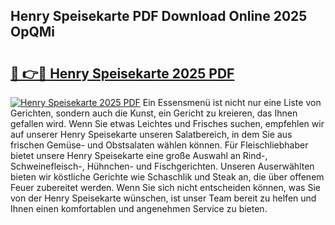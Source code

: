 ## Henry Speisekarte PDF Download Online 2025 OpQMi

# <h2><a href="http://gc7hkj7.nevu.top/?p=Henry+Speisekarte">🔗 👉🔴 Henry Speisekarte 2025 PDF</a></h2>

[![Henry Speisekarte 2025 PDF](https://i.imgur.com/dBaPXMq.png)](http://gc7hkj7.nevu.top/?p=Henry+Speisekarte)
Ein Essensmenü ist nicht nur eine Liste von Gerichten, sondern auch die Kunst, ein Gericht zu kreieren, das Ihnen gefallen wird. Wenn Sie etwas Leichtes und Frisches suchen, empfehlen wir auf unserer Henry Speisekarte unseren Salatbereich, in dem Sie aus frischen Gemüse- und Obstsalaten wählen können. Für Fleischliebhaber bietet unsere Henry Speisekarte eine große Auswahl an Rind-, Schweinefleisch-, Hühnchen- und Fischgerichten. Unseren Auserwählten bieten wir köstliche Gerichte wie Schaschlik und Steak an, die über offenem Feuer zubereitet werden. Wenn Sie sich nicht entscheiden können, was Sie von der Henry Speisekarte wünschen, ist unser Team bereit zu helfen und Ihnen einen komfortablen und angenehmen Service zu bieten.

